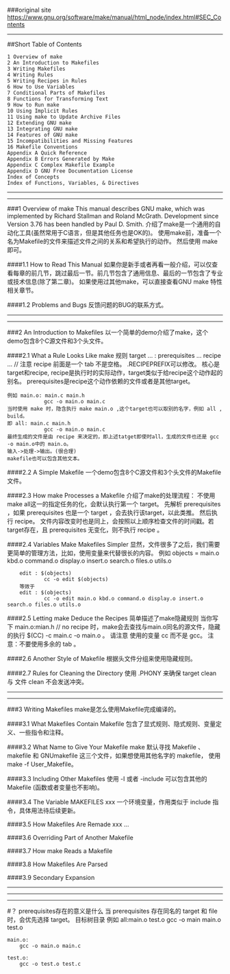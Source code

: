 ###original site
	https://www.gnu.org/software/make/manual/html_node/index.html#SEC_Contents
___

##Short Table of Contents

    1 Overview of make
    2 An Introduction to Makefiles
    3 Writing Makefiles
    4 Writing Rules
    5 Writing Recipes in Rules
    6 How to Use Variables
    7 Conditional Parts of Makefiles
    8 Functions for Transforming Text
    9 How to Run make
    10 Using Implicit Rules
    11 Using make to Update Archive Files
    12 Extending GNU make
    13 Integrating GNU make
    14 Features of GNU make
    15 Incompatibilities and Missing Features
    16 Makefile Conventions
    Appendix A Quick Reference
    Appendix B Errors Generated by Make
    Appendix C Complex Makefile Example
    Appendix D GNU Free Documentation License
    Index of Concepts
    Index of Functions, Variables, & Directives
___
___
###1 Overview of make
	This manual describes GNU make, which was implemented by Richard Stallman and Roland McGrath. Development since Version 3.76 has been handled by Paul D. Smith.
	介绍了make是一个通用的自动化工具(虽然常用于C语言，但是其他任务也是OK的)。
	使用make前，准备一个名为Makefile的文件来描述文件之间的关系和希望执行的动作。
	然后使用 make 即可。

####1.1 How to Read This Manual
	如果你是新手或者再看一般介绍，可以仅查看每章的前几节，跳过最后一节。前几节包含了通用信息、最后的一节包含了专业或技术信息(除了第二章)。
	如果使用过其他make，可以直接查看GNU make 特性相关章节。

####1.2 Problems and Bugs
	反馈问题的BUG的联系方式。
___
___
###2 An Introduction to Makefiles
	以一个简单的demo介绍了make，这个demo包含8个C源文件和3个头文件。

####2.1 What a Rule Looks Like
	make 规则
		target … : prerequisites …
        			recipe
        			…		// 注意 recipe 前面是一个 tab 不是空格。	.RECIPEPREFIX可以修改。
    核心是target和recipe, recipe是执行时的实际动作，target类似于给recipe这个动作起的别名。
	prerequisites是recipe这个动作依赖的文件或者是其他target。

	例如 main.o: main.c main.h
				gcc -o main.o main.c
	当时使用 make 时，隐含执行 make main.o ,这个target也可以取别的名字，例如 all , build。
	即 all: main.c main.h
				gcc -o main.o main.c
	最终生成的文件是由 recipe 来决定的，即上述tatget即使时all，生成的文件也还是 gcc -o main.o中的 main.o。
	输入->处理->输出。(很合理)
	makefile也可以包含其他文本。

####2.2 A Simple Makefile
	一个demo包含8个C源文件和3个头文件的Makefile文件。

####2.3 How make Processes a Makefile
	介绍了make的处理流程：
		不使用make all这一的指定任务的化，会默认执行第一个 target。
		先解析 prerequisites ，如果 prerequisites 也是一个 target ，会去执行该target，以此类推。
		然后执行 recipe。
	文件内容改变时也是同上，会按照以上顺序检查文件的时间戳。若target存在，且 prerequisites 无变化，则不执行 recipe 。

####2.4 Variables Make Makefiles Simpler
	显然，文件很多了之后，我们需要更简单的管理方法，比如，使用变量来代替很长的内容。
	例如 objects = main.o kbd.o command.o display.o insert.o search.o files.o utils.o

		edit : $(objects)
        		cc -o edit $(objects)
		等效于
		edit : $(objects)
        		cc -o edit main.o kbd.o command.o display.o insert.o search.o files.o utils.o

####2.5 Letting make Deduce the Recipes
	简单描述了make隐藏规则
		当你写下
			main.o:mian.h
				// no recipe
			时，make会去查找与main.o同名的源文件，隐藏的执行 $(CC) -c main.c -o main.o 。
			请注意 使用的变量 cc 而不是 gcc。
			注意：不要使用多余的 tab 。

####2.6 Another Style of Makefile
	根据头文件分组来使用隐藏规则。

####2.7 Rules for Cleaning the Directory
	使用 .PHONY 来确保 target clean 与 文件 clean 不会发送冲突。

___
___
###3 Writing Makefiles
	make是怎么使用Makefile完成编译的。

####3.1 What Makefiles Contain
	Makefile 包含了显式规则、隐式规则、变量定义、一些指令和注释。

####3.2 What Name to Give Your Makefile
	make 默认寻找 Makefile 、 makefile 和 GNUmakefile 这三个文件，如果想使用其他名字的 makefile， 使用 make -f User_Makefile。

####3.3 Including Other Makefiles
	使用 -I 或者 -include 可以包含其他的 Makefile (函数或者变量也不影响)。

####3.4 The Variable MAKEFILES	xxx
	一个环境变量，作用类似于 include 指令，具体用法待后续更新。

####3.5 How Makefiles Are Remade	xxx
	...

####3.6 Overriding Part of Another Makefile

####3.7 How make Reads a Makefile

####3.8 How Makefiles Are Parsed

####3.9 Secondary Expansion
___
___
___


#？ prerequisites存在的意义是什么
	当 prerequisites 存在同名的 target 和 file时，会优先选择 target。
	目标树目录
	例如
	all:main.o test.o
		gcc -o main main.o test.o
		
	main.o:
		gcc -o main.o main.c
		
	test.o:
		gcc -o test.o test.c
